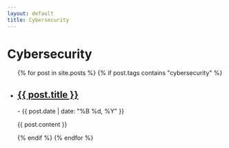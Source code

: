 ```yaml
---
layout: default
title: Cybersecurity
---
```


<h1>Cybersecurity</h1>
<ul>
  {% for post in site.posts %}
    {% if post.tags contains "cybersecurity" %}
      <li><h2><a href="{{ post.url }}">{{ post.title }}</a></h2> - {{ post.date | date: "%B %d, %Y" }}
      
{{ post.content }}
</li>
    {% endif %}
  {% endfor %}
</ul>
